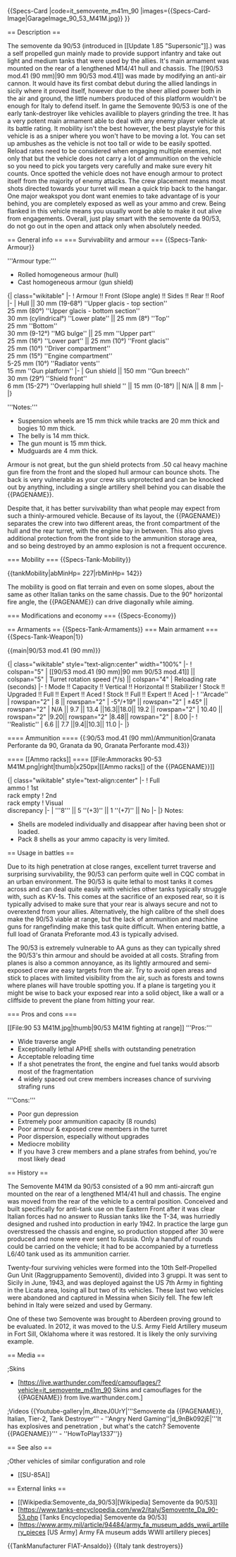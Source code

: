 {{Specs-Card
|code=it_semovente_m41m_90
|images={{Specs-Card-Image|GarageImage_90_53_M41M.jpg}}
}}

== Description ==
<!-- ''In the description, the first part should be about the history of the creation and combat usage of the vehicle, as well as its key features. In the second part, tell the reader about the ground vehicle in the game. Insert a screenshot of the vehicle, so that if the novice player does not remember the vehicle by name, he will immediately understand what kind of vehicle the article is talking about.'' -->
The semovente da 90/53 (introduced in [[Update 1.85 "Supersonic"]].) was a self propelled gun mainly made to provide support infantry and take out light and medium tanks that were used by the allies. It's main armament was mounted on the rear of a lengthened M14/41 hull and chassis. The [[90/53 mod.41 (90 mm)|90 mm 90/53 mod.41]] was made by modifying an anti-air cannon. It would have its first combat debut during the allied landings in sicily where it proved itself, however due to the sheer allied power both in the air and ground, the little numbers produced of this platform wouldn't be enough for Italy to defend itself. In game the Semovente 90/53 is one of the early tank-destroyer like vehicles availible to players grinding the tree. It has a very potent main armament able to deal with any enemy player vehicle at its battle rating. It mobility isn't the best however, the best playstyle for this vehicle is as a sniper where you won't have to be moving a lot. You can set up ambushes as the vehicle is not too tall or wide to be easily spotted. Reload rates need to be considered when engaging multiple enemies, not only that but the vehicle does not carry a lot of ammunition on the vehicle so you need to pick you targets very carefully and make sure every hit counts. Once spotted the vehicle does not have enough armour to protect itself from the majority of enemy attacks. The crew placement means most shots directed towards your turret will mean a quick trip back to the hangar. One major weakspot you dont want enemies to take advantage of is your behind, you are completely exposed as well as your ammo and crew. Being flanked in this vehicle means you usually wont be able to make it out alive from engagements. Overall, just play smart with the semovente da 90/53, do not go out in the open and attack only when absolutely needed.

== General info ==
=== Survivability and armour ===
{{Specs-Tank-Armour}}
<!-- ''Describe armour protection. Note the most well protected and key weak areas. Appreciate the layout of modules as well as the number and location of crew members. Is the level of armour protection sufficient, is the placement of modules helpful for survival in combat? If necessary use a visual template to indicate the most secure and weak zones of the armour.'' -->

'''Armour type:'''

* Rolled homogeneous armour (hull)
* Cast homogeneous armour (gun shield)

{| class="wikitable"
|-
! Armour !! Front (Slope angle) !! Sides !! Rear !! Roof
|-
| Hull || 30 mm (19-68°) ''Upper glacis - top section'' <br> 25 mm (80°) ''Upper glacis - bottom section'' <br> 30 mm (cylindrical°) ''Lower plate'' || 25 mm (8°) ''Top'' <br> 25 mm ''Bottom'' <br> 30 mm (9-12°) ''MG bulge'' || 25 mm ''Upper part'' <br> 25 mm (16°) ''Lower part'' || 25 mm (10°) ''Front glacis'' <br> 25 mm (10°) ''Driver compartment'' <br> 25 mm (15°) ''Engine compartment'' <br> 5-25 mm (10°) ''Radiator vents'' <br> 15 mm ''Gun platform''
|-
| Gun shield || 150 mm ''Gun breech'' <br> 30 mm (29°) ''Shield front'' <br> 6 mm (15-27°) ''Overlapping hull shield '' || 15 mm (0-18°) || N/A || 8 mm
|-
|}

'''Notes:'''

* Suspension wheels are 15 mm thick while tracks are 20 mm thick and bogies 10 mm thick.
* The belly is 14 mm thick.
* The gun mount is 15 mm thick.
* Mudguards are 4 mm thick.

Armour is not great, but the gun shield protects from .50 cal heavy machine gun fire from the front and the sloped hull armour can bounce shots. The back is very vulnerable as your crew sits unprotected and can be knocked out by anything, including a single artillery shell behind you can disable the {{PAGENAME}}.

Despite that, it has better survivability than what people may expect from such a thinly-armoured vehicle. Because of its layout, the {{PAGENAME}} separates the crew into two different areas, the front compartment of the hull and the rear turret, with the engine bay in between. This also gives additional protection from the front side to the ammunition storage area, and so being destroyed by an ammo explosion is not a frequent occurence.

=== Mobility ===
{{Specs-Tank-Mobility}}
<!-- ''Write about the mobility of the ground vehicle. Estimate the specific power and manoeuvrability, as well as the maximum speed forwards and backwards.'' -->

{{tankMobility|abMinHp= 227|rbMinHp= 142}}

The mobility is good on flat terrain and even on some slopes, about the same as other Italian tanks on the same chassis. Due to the 90° horizontal fire angle, the {{PAGENAME}} can drive diagonally while aiming.

=== Modifications and economy ===
{{Specs-Economy}}

== Armaments ==
{{Specs-Tank-Armaments}}
=== Main armament ===
{{Specs-Tank-Weapon|1}}
<!-- ''Give the reader information about the characteristics of the main gun. Assess its effectiveness in a battle based on the reloading speed, ballistics and the power of shells. Do not forget about the flexibility of the fire, that is how quickly the cannon can be aimed at the target, open fire on it and aim at another enemy. Add a link to the main article on the gun: <code><nowiki>{{main|Name of the weapon}}</nowiki></code>. Describe in general terms the ammunition available for the main gun. Give advice on how to use them and how to fill the ammunition storage.'' -->
{{main|90/53 mod.41 (90 mm)}}

{| class="wikitable" style="text-align:center" width="100%"
|-
! colspan="5" | [[90/53 mod.41 (90 mm)|90 mm 90/53 mod.41]] || colspan="5" | Turret rotation speed (°/s) || colspan="4" | Reloading rate (seconds)
|-
! Mode !! Capacity !! Vertical !! Horizontal !! Stabilizer
! Stock !! Upgraded !! Full !! Expert !! Aced
! Stock !! Full !! Expert !! Aced
|-
! ''Arcade''
| rowspan="2" | 8 || rowspan="2" | -5°/+19° || rowspan="2" | ±45° || rowspan="2" | N/A || 9.7 || 13.4 ||16.3||18.0|| 19.2 || rowspan="2" | 10.40 || rowspan="2" |9.20|| rowspan="2" |8.48|| rowspan="2" | 8.00
|-
! ''Realistic''
| 6.6 || 7.7 ||9.4||10.3|| 11.0
|-
|}

==== Ammunition ====
{{:90/53 mod.41 (90 mm)/Ammunition|Granata Perforante da 90, Granata da 90, Granata Perforante mod.43}}

==== [[Ammo racks]] ====
[[File:Ammoracks 90-53 M41M.png|right|thumb|x250px|[[Ammo racks]] of the {{PAGENAME}}]]
<!-- '''Last updated: 1.101.1.16''' -->
{| class="wikitable" style="text-align:center"
|-
! Full<br>ammo
! 1st<br>rack empty
! 2nd<br>rack empty
! Visual<br>discrepancy
|-
| '''8''' || 5&nbsp;''(+3)'' || 1&nbsp;''(+7)'' || No
|-
|}
Notes:

* Shells are modeled individually and disappear after having been shot or loaded.
* Pack 8 shells as your ammo capacity is very limited.

<!---==== [[Optics]] ====
{| class="wikitable" style="text-align:center"
! colspan="3" | {{PAGENAME}} Optics
|-
!
! Default magnification
! Maximum magnification
|-
! Main Gun optics
| X1.9 || X3.5
|-
! Comparable optics
| colspan="2" | [[M4]]
|-
|}--->

== Usage in battles ==
<!-- ''Describe the tactics of playing in the vehicle, the features of using vehicles in the team and advice on tactics. Refrain from creating a "guide" - do not impose a single point of view but instead give the reader food for thought. Describe the most dangerous enemies and give recommendations on fighting them. If necessary, note the specifics of the game in different modes (AB, RB, SB).'' -->
Due to its high penetration at close ranges, excellent turret traverse and surprising survivability, the 90/53 can perform quite well in CQC combat in an urban environment. The 90/53 is quite lethal to most tanks it comes across and can deal quite easily with vehicles other tanks typically struggle with, such as KV-1s. This comes at the sacrifice of an exposed rear, so it is typically advised to make sure that your rear is always secure and not to overextend from your allies. Alternatively, the high calibre of the shell does make the 90/53 viable at range, but the lack of ammunition and machine guns for rangefinding make this task quite difficult. When entering battle, a full load of Granata Preforante mod.43 is typically advised.

The 90/53 is extremely vulnerable to AA guns as they can typically shred the 90/53's thin armour and should be avoided at all costs. Strafing from planes is also a common annoyance, as its lightly armoured and semi-exposed crew are easy targets from the air. Try to avoid open areas and stick to places with limited visibility from the air, such as forests and towns where planes will have trouble spotting you. If a plane is targeting you it might be wise to back your exposed rear into a solid object, like a wall or a cliffside to prevent the plane from hitting your rear.

=== Pros and cons ===
<!-- ''Summarise and briefly evaluate the vehicle in terms of its characteristics and combat effectiveness. Mark its pros and cons in a bulleted list. Try not to use more than 6 points for each of the characteristics. Avoid using categorical definitions such as "bad", "good" and the like - use substitutions with softer forms such as "inadequate" and "effective".'' -->
[[File:90 53 M41M.jpg|thumb|90/53 M41M fighting at range]]
'''Pros:'''

* Wide traverse angle
* Exceptionally lethal APHE shells with outstanding penetration
* Acceptable reloading time
* If a shot penetrates the front, the engine and fuel tanks would absorb most of the fragmentation
* 4 widely spaced out crew members increases chance of surviving strafing runs 

'''Cons:'''

* Poor gun depression
* Extremely poor ammunition capacity (8 rounds)
* Poor armour & exposed crew members in the turret
* Poor dispersion, especially without upgrades
* Mediocre mobility
* If you have 3 crew members and a plane strafes from behind, you're most likely dead

== History ==
<!-- ''Describe the history of the creation and combat usage of the vehicle in more detail than in the introduction. If the historical reference turns out to be too long, take it to a separate article, taking a link to the article about the vehicle and adding a block "/History" (example: <nowiki>https://wiki.warthunder.com/(Vehicle-name)/History</nowiki>) and add a link to it here using the <code>main</code> template. Be sure to reference text and sources by using <code><nowiki><ref></ref></nowiki></code>, as well as adding them at the end of the article with <code><nowiki><references /></nowiki></code>. This section may also include the vehicle's dev blog entry (if applicable) and the in-game encyclopedia description (under <code><nowiki>=== In-game description ===</nowiki></code>, also if applicable).'' -->
The Semovente M41M da 90/53 consisted of a 90 mm anti-aircraft gun mounted on the rear of a lengthened M14/41 hull and chassis. The engine was moved from the rear of the vehicle to a central position. Conceived and built specifically for anti-tank use on the Eastern Front after it was clear Italian forces had no answer to Russian tanks like the T-34, was hurriedly designed and rushed into production in early 1942. In practice the large gun overstressed the chassis and engine, so production stopped after 30 were produced and none were ever sent to Russia. Only a handful of rounds could be carried on the vehicle; it had to be accompanied by a turretless L6/40 tank used as its ammunition carrier.

Twenty-four surviving vehicles were formed into the 10th Self-Propelled Gun Unit (Raggruppamento Semoventi), divided into 3 gruppi. It was sent to Sicily in June, 1943, and was deployed against the US 7th Army in fighting in the Licata area, losing all but two of its vehicles. These last two vehicles were abandoned and captured in Messina when Sicily fell. The few left behind in Italy were seized and used by Germany.

One of these two Semovente was brought to Aberdeen proving ground to be evaluated. In 2012, it was moved to the U.S. Army Field Artillery museum in Fort Sill, Oklahoma where it was restored. It is likely the only surviving example.

== Media ==
<!-- ''Excellent additions to the article would be video guides, screenshots from the game, and photos.'' -->

;Skins

* [https://live.warthunder.com/feed/camouflages/?vehicle=it_semovente_m41m_90 Skins and camouflages for the {{PAGENAME}} from live.warthunder.com.]

;Videos
{{Youtube-gallery|m_4hzeJ0UrY|'''Semovente da {{PAGENAME}}, Italian, Tier-2, Tank Destroyer''' - ''Angry Nerd Gaming''|d_9nBk092jE|'''It has explosives and penetration , but what's the catch? Semovente {{PAGENAME}}''' - ''HowToPlay1337''}}

== See also ==
<!-- ''Links to the articles on the War Thunder Wiki that you think will be useful for the reader, for example:''
* ''reference to the series of the vehicles;''
* ''links to approximate analogues of other nations and research trees.'' -->

;Other vehicles of similar configuration and role

* [[SU-85A]]

== External links ==
<!-- ''Paste links to sources and external resources, such as:''
* ''topic on the official game forum;''
* ''other literature.'' -->

* [[Wikipedia:Semovente_da_90/53|[Wikipedia] Semovente da 90/53]]
* [https://www.tanks-encyclopedia.com/ww2/italy/Semovente_Da_90-53.php <nowiki>[Tanks Encyclopedia]</nowiki> Semovente da 90/53]
* [https://www.army.mil/article/94484/army_fa_museum_adds_wwii_artillery_pieces <nowiki>[US Army]</nowiki> Army FA museum adds WWII artillery pieces]

{{TankManufacturer FIAT-Ansaldo}}
{{Italy tank destroyers}}